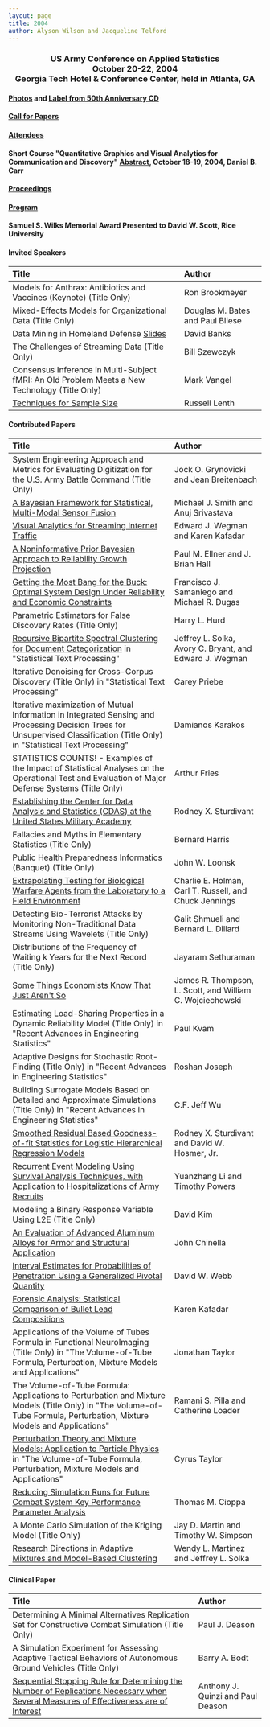 ```yaml
---
layout: page
title: 2004
author: Alyson Wilson and Jacqueline Telford
---
```

<div align="center"><h3>US Army Conference on Applied Statistics<br>
October 20-22, 2004<br>
Georgia Tech Hotel & Conference Center, held in Atlanta, GA</h3></div>


#### [Photos](https://alysongwilson.github.io/ACAS/DOE6/Photos2004.pdf) and [Label from 50th Anniversary CD](https://alysongwilson.github.io/ACAS/DOE6/03041488_Label.png)

#### [Call for Papers](https://alysongwilson.github.io/ACAS/ACAS04/call_for_papers_04.pdf)

#### [Attendees](https://alysongwilson.github.io/ACAS/ACAS04/REG2004.pdf)

#### Short Course "Quantitative Graphics and Visual Analytics for Communication and Discovery" [Abstract](https://alysongwilson.github.io/ACAS/ACAS04/course2004.html), October 18-19, 2004, Daniel B. Carr

#### [Proceedings](https://alysongwilson.github.io/ACAS/DOE6/Master04.pdf#page=1)

#### [Program](https://alysongwilson.github.io/ACAS/DOE06/agenda04.html)

#### Samuel S. Wilks Memorial Award Presented to David W. Scott, Rice University


#### Invited Speakers

| Title | Author |
| :--- | :--- |
| Models for Anthrax: Antibiotics and Vaccines (Keynote) (Title Only) | Ron Brookmeyer |
| Mixed-Effects Models for Organizational Data (Title Only) | Douglas M. Bates and Paul Bliese |
| Data Mining in Homeland Defense [Slides](https://alysongwilson.github.io/ACAS/DOE6/Master04.pdf#page=278) | David Banks |
| The Challenges of Streaming Data (Title Only) | Bill Szewczyk |
| Consensus Inference in Multi-Subject fMRI: An Old Problem Meets a New Technology (Title Only) | Mark Vangel |
| [Techniques for Sample Size](https://alysongwilson.github.io/ACAS/DOE6/Master04.pdf#page=573) | Russell Lenth |
 

#### Contributed Papers

| Title | Author |
| :--- | :--- |
| System Engineering Approach and Metrics for Evaluating Digitization for the U.S. Army Battle Command (Title Only) | Jock O. Grynovicki and Jean Breitenbach |
| [A Bayesian Framework for Statistical, Multi-Modal Sensor Fusion](https://alysongwilson.github.io/ACAS/DOE6/Master04.pdf#page=9) | Michael J. Smith and Anuj Srivastava |
| [Visual Analytics for Streaming Internet Traffic](https://alysongwilson.github.io/ACAS/DOE6/Master04.pdf#page=51) | Edward J. Wegman and Karen Kafadar |
| [A Noninformative Prior Bayesian Approach to Reliability Growth Projection](https://alysongwilson.github.io/ACAS/DOE6/Master04.pdf#page=102) | Paul M. Ellner and J. Brian Hall |
| [Getting the Most Bang for the Buck: Optimal System Design Under Reliability and Economic Constraints](https://alysongwilson.github.io/ACAS/DOE6/Master04.pdf#page=128) | Francisco J. Samaniego and Michael R. Dugas |
| Parametric Estimators for False Discovery Rates (Title Only) | Harry L. Hurd |
| [Recursive Bipartite Spectral Clustering for Document Categorization](https://alysongwilson.github.io/ACAS/DOE6/Master04.pdf#page=135) in "Statistical Text Processing" | Jeffrey L. Solka, Avory C. Bryant, and Edward J. Wegman |
| Iterative Denoising for Cross-Corpus Discovery (Title Only) in "Statistical Text Processing" | Carey Priebe |
| Iterative maximization of Mutual Information in Integrated Sensing and Processing Decision Trees for Unsupervised Classification (Title Only) in "Statistical Text Processing"| Damianos Karakos |
| STATISTICS COUNTS! - Examples of the Impact of Statistical Analyses on the Operational Test and Evaluation of Major Defense Systems (Title Only) | Arthur Fries |
| [Establishing the Center for Data Analysis and Statistics (CDAS) at the United States Military Academy](https://alysongwilson.github.io/ACAS/DOE6/Master04.pdf#page=240) | Rodney X. Sturdivant |
| Fallacies and Myths in Elementary Statistics (Title Only) | Bernard Harris |
| Public Health Preparedness Informatics (Banquet) (Title Only) | John W. Loonsk |
| [Extrapolating Testing for Biological Warfare Agents from the Laboratory to a Field Environment](https://alysongwilson.github.io/ACAS/DOE6/Master04.pdf#page=306) | Charlie E. Holman, Carl T. Russell, and Chuck Jennings |
| Detecting Bio-Terrorist Attacks by Monitoring Non-Traditional Data Streams Using Wavelets (Title Only) | Galit Shmueli and Bernard L. Dillard |
| Distributions of the Frequency of Waiting k Years for the Next Record (Title Only) | Jayaram Sethuraman |
| [Some Things Economists Know That Just Aren't So](https://alysongwilson.github.io/ACAS/DOE6/Master04.pdf#page=313) | James R. Thompson, L. Scott, and William C. Wojciechowski |
| Estimating Load-Sharing Properties in a Dynamic Reliability Model (Title Only) in "Recent Advances in Engineering Statistics" | Paul Kvam |
| Adaptive Designs for Stochastic Root-Finding (Title Only) in "Recent Advances in Engineering Statistics" | Roshan Joseph |
| Building Surrogate Models Based on Detailed and Approximate Simulations (Title Only) in "Recent Advances in Engineering Statistics" | C.F. Jeff Wu |
| [Smoothed Residual Based Goodness-of-fit Statistics for Logistic Hierarchical Regression Models](https://alysongwilson.github.io/ACAS/DOE6/Master04.pdf#page=372) | Rodney X. Sturdivant and David W. Hosmer, Jr.|
| [Recurrent Event Modeling Using Survival Analysis Techniques, with Application to Hospitalizations of Army Recruits](https://alysongwilson.github.io/ACAS/DOE6/Master04.pdf#page=385) | Yuanzhang Li and Timothy Powers |
| Modeling a Binary Response Variable Using L2E (Title Only) | David Kim |
| [An Evaluation of Advanced Aluminum Alloys for Armor and Structural Application](https://alysongwilson.github.io/ACAS/DOE6/Master04.pdf#page=401) | John Chinella |
| [Interval Estimates for Probabilities of Penetration Using a Generalized Pivotal Quantity](https://alysongwilson.github.io/ACAS/DOE6/Master04.pdf#page=433) | David W. Webb |
| [Forensic Analysis: Statistical Comparison of Bullet Lead Compositions](https://alysongwilson.github.io/ACAS/DOE6/Master04.pdf#page=441) | Karen Kafadar |
| Applications of the Volume of Tubes Formula in Functional NeuroImaging (Title Only) in "The Volume-of-Tube Formula, Perturbation, Mixture Models and Applications" | Jonathan Taylor |
| The Volume-of-Tube Formula: Applications to Perturbation and Mixture Models (Title Only) in "The Volume-of-Tube Formula, Perturbation, Mixture Models and Applications" | Ramani S. Pilla and Catherine Loader |
| [Perturbation Theory and Mixture Models: Application to Particle Physics](https://alysongwilson.github.io/ACAS/DOE6/Master04.pdf#page=498) in "The Volume-of-Tube Formula, Perturbation, Mixture Models and Applications" | Cyrus Taylor |
| [Reducing Simulation Runs for Future Combat System Key Performance Parameter Analysis](https://alysongwilson.github.io/ACAS/DOE6/Master04.pdf#page=521) | Thomas M. Cioppa |
| A Monte Carlo Simulation of the Kriging Model (Title Only) | Jay D. Martin and Timothy W. Simpson |
| [Research Directions in Adaptive Mixtures and Model-Based Clustering](https://alysongwilson.github.io/ACAS/DOE6/Master04.pdf#page=545) | Wendy L. Martinez and Jeffrey L. Solka |


#### Clinical Paper

| Title | Author |
| :--- | :--- |
| Determining A Minimal Alternatives Replication Set for Constructive Combat Simulation (Title Only) | Paul J. Deason |
| A Simulation Experiment for Assessing Adaptive Tactical Behaviors of Autonomous Ground Vehicles (Title Only) | Barry A. Bodt |
| [Sequential Stopping Rule for Determining the Number of Replications Necessary when Several Measures of Effectiveness are of Interest](https://alysongwilson.github.io/ACAS/DOE6/Master04.pdf#page=244) | Anthony J. Quinzi and Paul Deason |
